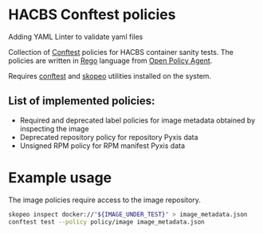 # HACBS Conftest policies

Adding YAML Linter to validate yaml files

Collection of [Conftest](https://www.conftest.dev/) policies for HACBS container sanity tests.
The policies are written in [Rego](https://www.openpolicyagent.org/docs/latest/#rego) language from [Open Policy Agent](https://www.openpolicyagent.org/).

Requires [conftest](https://www.conftest.dev/install/) and [skopeo](https://github.com/containers/skopeo) utilities installed on the system.

## List of implemented policies:

* Required and deprecated label policies for image metadata obtained by inspecting the image
* Deprecated repository policy for repository Pyxis data
* Unsigned RPM policy for RPM manifest Pyxis data

# Example usage

The image policies require access to the image repository.

```bash
skopeo inspect docker://"${IMAGE_UNDER_TEST}" > image_metadata.json
conftest test --policy policy/image image_metadata.json
```

